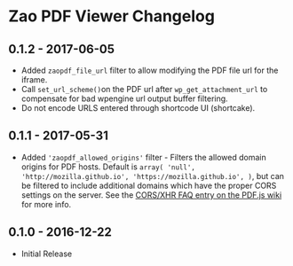 # Zao PDF Viewer Changelog

## 0.1.2 - 2017-06-05

* Added `zaopdf_file_url` filter to allow modifying the PDF file url for the iframe.
* Call `set_url_scheme()`on the PDF url after `wp_get_attachment_url` to compensate for bad wpengine url output buffer filtering.
* Do not encode URLS entered through shortcode UI (shortcake).

## 0.1.1 - 2017-05-31

* Added `'zaopdf_allowed_origins'` filter - Filters the allowed domain origins for PDF hosts. Default is `array( 'null', 'http://mozilla.github.io', 'https://mozilla.github.io', )`, but can be filtered to include additional domains which have the proper CORS settings on the server. See the [CORS/XHR FAQ entry on the PDF.js wiki](https://github.com/mozilla/pdf.js/wiki/Frequently-Asked-Questions#faq-xhr) for more info.

## 0.1.0 - 2016-12-22

* Initial Release
